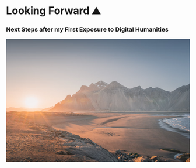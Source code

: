 # Looking Forward ⛰️

### Next Steps after my First Exposure to Digital Humanities 

![alt text](assets/mountainbackground.png)


